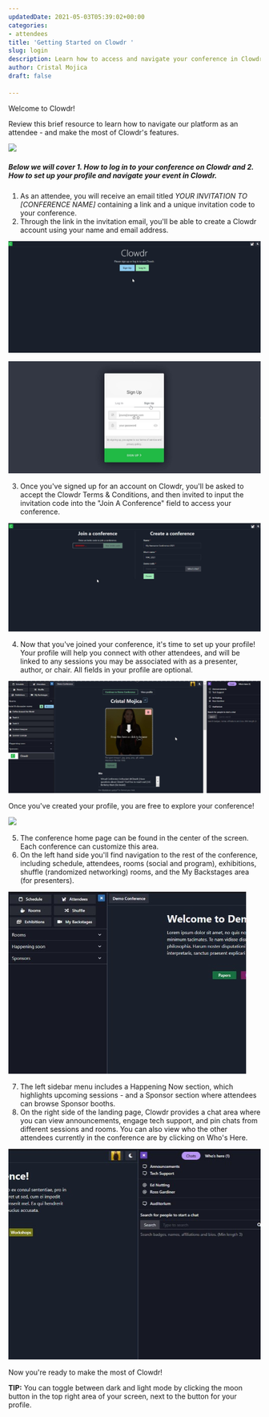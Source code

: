 ```yaml
---
updatedDate: 2021-05-03T05:39:02+00:00
categories:
- attendees
title: 'Getting Started on Clowdr '
slug: login
description: Learn how to access and navigate your conference in Clowdr
author: Cristal Mojica
draft: false

---
```

Welcome to Clowdr!

Review this brief resource to learn how to navigate our platform as an attendee - and make the most of Clowdr's features.

![](/images/homepafe.jpg)

##### Below we will cover 1. How to log in to your conference on Clowdr and 2.  How to set up your profile and navigate your event in Clowdr.

1. As an attendee, you will receive an email titled _YOUR INVITATION TO \[CONFERENCE NAME\]_ containing a link and a unique invitation code to your conference.
2. Through the link in the invitation email, you'll be able to create a Clowdr account using your name and email address.

![](/images/log-in-page.jpg)

![](/images/sign-up-page.jpg)

3. Once you've signed up for an account on Clowdr, you'll be asked to accept the Clowdr Terms & Conditions, and then invited to input the invitation code into the "Join A Conference" field to access your conference.

![](/images/join-a-conference.jpg)

4. Now that you've joined your conference, it's time to set up your profile! Your profile will help you connect with other attendees, and will be linked to any sessions you may be associated with as a presenter, author, or chair. All fields in your profile are optional.

![](/images/profile.jpg)

Once you've created your profile, you are free to explore your conference!

![](/images/homepafe.jpg)

5. The conference home page can be found in the center of the screen. Each conference can customize this area.
6. On the left hand side you'll find navigation to the rest of the conference, including schedule, attendees, rooms (social and program), exhibitions, shuffle (randomized networking) rooms, and the My Backstages area (for presenters).

![](/images/left-menu.jpg)

7. The left sidebar menu includes a Happening Now section, which highlights upcoming sessions - and a Sponsor section where attendees can browse Sponsor booths.
8. On the right side of the landing page, Clowdr provides a chat area where you can view announcements, engage tech support, and pin chats from different sessions and rooms. You can also view who the other attendees currently in the conference are by clicking on Who's Here.

![](/images/right-menu.jpg)

Now you're ready to make the most of Clowdr!

**TIP:** You can toggle between dark and light mode by clicking the moon button in the top right area of your screen, next to the button for your profile.